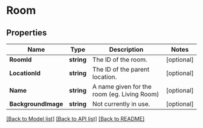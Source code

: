 # Room

## Properties

Name | Type | Description | Notes
------------ | ------------- | ------------- | -------------
**RoomId** | **string** | The ID of the room. | [optional] 
**LocationId** | **string** | The ID of the parent location. | [optional] 
**Name** | **string** | A name given for the room (eg. Living Room) | [optional] 
**BackgroundImage** | **string** | Not currently in use. | [optional] 

[[Back to Model list]](../README.md#documentation-for-models) [[Back to API list]](../README.md#documentation-for-api-endpoints) [[Back to README]](../README.md)


